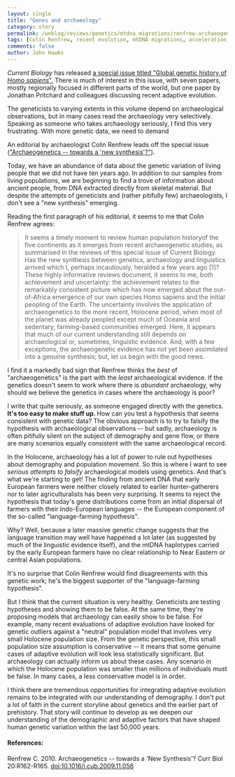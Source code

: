 ```yaml
---
layout: single 
title: "Genes and archaeology" 
category: story
permalink: /weblog/reviews/genetics/mtdna_migrations/renfrew-archaeogenetics-editorial-2010.html
tags: [Colin Renfrew, recent evolution, mtDNA migrations, acceleration, genomics] 
comments: false 
author: John Hawks 
---
```



<i>Current Biology</i> has released <a href="http://www.cell.com/current-biology/SpecialIssue">a special issue titled "Global genetic history of <i>Homo sapiens</i>".</a> There is much of interest in this issue, with seven papers, mostly regionally focused in different parts of the world, but one paper by Jonathan Pritchard and colleagues discussing recent adaptive evolution. 

The geneticists to varying extents in this volume depend on archaeological observations, but in many cases read the archaeology very selectively. Speaking as someone who takes archaeology seriously, I find this very frustrating. With more genetic data, we need to demand 

An editorial by archaeologist Colin Renfrew leads off the special issue (<a href="http://dx.doi.org/10.1016/j.cub.2009.11.056">"Archaeogenetics -- towards a 'new synthesis'?"</a>). 


Today, we have an abundance of data about the genetic variation of living people that we did not have ten years ago. In addition to our samples from living populations, we are beginning to find a trove of information about ancient people, from DNA extracted directly from skeletal material. But despite the attempts of geneticists and (rather pitifully few) archaeologists, I don't see a "new synthesis" emerging. 

Reading the first paragraph of his editorial, it seems to me that Colin Renfrew agrees: 

<blockquote>It seems a timely moment to review human population historyof the five continents as it emerges from recent archaeogenetic studies, as summarised in the reviews of this special issue of Current Biology. Has the new synthesis  between genetics, archaeology and linguistics  arrived which I, perhaps incautiously, heralded a few years ago [1]? These highly informative reviews document, it seems to me, both achievement and uncertainty: the achievement relates to the remarkably consistent picture which has now emerged about the out-of-Africa emergence of our own species Homo sapiens and the initial peopling of the Earth. The uncertainty involves the application of archaeogenetics to the more recent, Holocene period, when most of the planet was already peopled  except much of Oceania  and sedentary, farming-based communities emerged. Here, it appears that much of our current understanding still depends on archaeological or, sometimes, linguistic evidence. And, with a few exceptions, the archaeogenetic evidence has not yet been assimilated into a genuine synthesis; but, let us begin with the good news.</blockquote>

I find it a markedly bad sign that Renfrew thinks the <i>best</i> of "archaeogenetics" is the part with the <i>least</i> archaeological evidence. If the genetics doesn't seem to work where there is <i>abundant</i> archaeology, why should we believe the genetics in cases where the archaeology is poor? 

I write that quite seriously, as someone engaged directly with the genetics. <b>It's too easy to make stuff up. </b>  How can you test a hypothesis that seems consistent with genetic data? The obvious approach is to try to falsify the hypothesis with archaeological observations -- but sadly, archaeology is often pitifully silent on the subject of demography and gene flow, or there are many scenarios equally consistent with the same archaeological record. 

In the Holocene, archaeology has a lot of power to rule out hypotheses about demography and population movement. So this is where I want to see <i>serious attempts to falsify</i> archaeological models using genetics. And that's what we're starting to get! The finding from ancient DNA that early European farmers were neither closely related to earlier hunter-gatherers nor to later agriculturalists has been very surprising. It seems to reject the hypothesis that today's gene distributions come from an initial dispersal of farmers with their Indo-European languages -- the European component of the so-called "language-farming hypothesis". 

Why? Well, because a later massive genetic change suggests that the language transition may well have happened a lot later (as suggested by much of the linguistic evidence itself), and the mtDNA haplotypes carried by the early European farmers have no clear relationship to Near Eastern or central Asian populations. 

It's no surprise that Colin Renfrew would find disagreements with this genetic work; he's the biggest supporter of the "language-farming hypothesis".

But I think that the current situation is very healthy. Geneticists are testing hypotheses and showing them to be false. At the same time, they're proposing models that archaeology can easily show to be false. For example, many recent evaluations of adaptive evolution have looked for genetic outliers against a "neutral" population model that involves very small Holocene population size. From the genetic perspective, this small population size assumption is conservative -- it means that some genuine cases of adaptive evolution will look less statistically significant. But archaeology can actually inform us about these cases. Any scenario in which the Holocene population was smaller than millions of individuals must be false. In many cases, a less conservative model is in order. 

I think there are tremendous opportunities for integrating adaptive evolution remains to be integrated with our understanding of demography. I don't put a lot of faith in the current storyline about genetics and the earlier part of prehistory. That story will continue to develop as we deepen our understanding of the demographic and adaptive factors that have shaped human genetic variation within the last 50,000 years. 



<h4>References:</h4>

<p class="cite">Renfrew C. 2010. Archaeogenetics -- towards a 'New Synthesis'? Curr Biol 20:R162-R165. <a href="http://dx.doi.org/10.1016/j.cub.2009.11.056">doi:10.1016/j.cub.2009.11.056</a></p>


